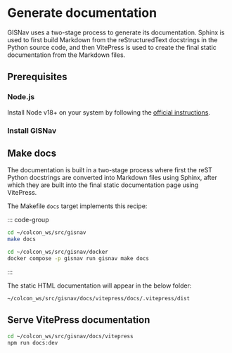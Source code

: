 # Generate documentation

GISNav uses a two-stage process to generate its documentation. Sphinx is used to first build Markdown from the reStructuredText docstrings in the Python source code, and then VitePress is used to create the final static documentation from the Markdown files.

## Prerequisites

### Node.js

Install Node v18+ on your system by following the [official instructions](https://nodejs.org/en/download).

### Install GISNav

<!--@include: ./shared/run-in-container-prerequisites.md-->

## Make docs

The documentation is built in a two-stage process where first the reST Python docstrings are converted into Markdown files using Sphinx, after which they are built into the final static documentation page using VitePress.

The Makefile `docs` target implements this recipe:

::: code-group

```bash [Local]
cd ~/colcon_ws/src/gisnav
make docs
```

```bash [Docker]
cd ~/colcon_ws/src/gisnav/docker
docker compose -p gisnav run gisnav make docs
```

:::

The static HTML documentation will appear in the below folder:

```text
~/colcon_ws/src/gisnav/docs/vitepress/docs/.vitepress/dist
```

## Serve VitePress documentation

```bash
cd ~/colcon_ws/src/gisnav/docs/vitepress
npm run docs:dev
```
